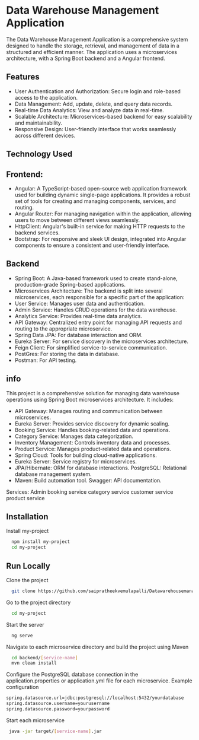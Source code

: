 
# Data Warehouse Management Application

The Data Warehouse Management Application is a comprehensive system designed to handle the storage, retrieval, and management of data in a structured and efficient manner. The application uses a microservices architecture, with a Spring Boot backend and a Angular frontend.


## Features

- User Authentication and Authorization: Secure login and role-based access to the application.
- Data Management: Add, update, delete, and query data records.
- Real-time Data Analytics: View and analyze data in real-time.
- Scalable Architecture: Microservices-based backend for easy scalability and maintainability.
- Responsive Design: User-friendly interface that works seamlessly across different devices.


## Technology Used

## Frontend:
- Angular: A TypeScript-based open-source web application framework used for building dynamic single-page applications. It provides a robust set of tools for creating and managing components, services, and routing.
- Angular Router: For managing navigation within the application, allowing users to move between different views seamlessly.
- HttpClient: Angular's built-in service for making HTTP requests to the backend services.
- Bootstrap: For responsive and sleek UI design, integrated into Angular components to ensure a consistent and user-friendly interface.

## Backend
- Spring Boot: A Java-based framework used to create stand-alone, production-grade Spring-based applications.
- Microservices Architecture: The backend is split into several microservices, each responsible for a specific part of the application:
- User Service: Manages user data and authentication.
- Admin Service: Handles CRUD operations for the data warehouse.
- Analytics Service: Provides real-time data analytics.
- API Gateway: Centralized entry point for managing API requests and routing to the appropriate microservice.
- Spring Data JPA: For database interaction and ORM.
- Eureka Server: For service discovery in the microservices architecture.
- Feign Client: For simplified service-to-service communication.
- PostGres: For storing the data in database.
- Postman: For API testing.
## info

This project is a comprehensive solution for managing data warehouse operations using Spring Boot microservices architecture. It includes:

- API Gateway: Manages routing and communication between microservices. 
- Eureka Server: Provides service discovery for dynamic scaling. 
- Booking Service: Handles booking-related data and operations. 
- Category Service: Manages data categorization.
- Inventory Management: Controls inventory data and processes. 
- Product Service: Manages product-related data and operations. 
- Spring Cloud: Tools for building cloud-native applications. 
- Eureka Server: Service registry for microservices. 
- JPA/Hibernate: ORM for database interactions. PostgreSQL: Relational database management system. 
- Maven: Build automation tool. Swagger: API documentation.

Services: Admin booking service category service customer service product service
## Installation

Install my-project 

```bash
  npm install my-project
  cd my-project
```
    
## Run Locally

Clone the project

```bash
  git clone https://github.com/saipratheekvemulapalli/Datawarehousemanagement-microservices
```

Go to the project directory

```bash
  cd my-project
```

Start the server

```bash
  ng serve
```

Navigate to each microservice directory and build the project using Maven

```bash
  cd backend/[service-name]
  mvn clean install
```

Configure the PostgreSQL database connection in the application.properties or application.yml file for each microservice. Example configuration

```bash
spring.datasource.url=jdbc:postgresql://localhost:5432/yourdatabase
spring.datasource.username=yourusername
spring.datasource.password=yourpassword

```

Start each microservice

```bash
 java -jar target/[service-name].jar
```


